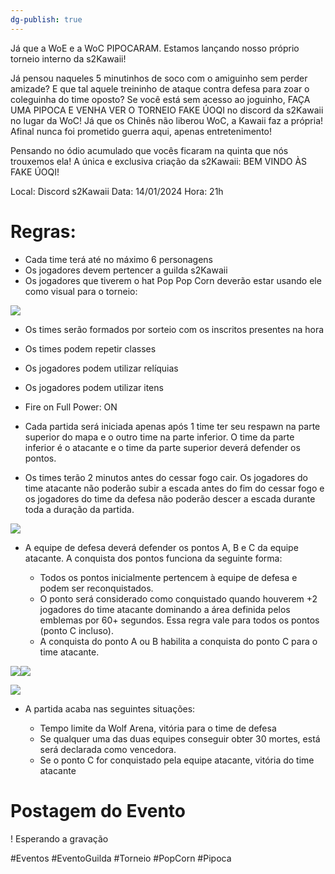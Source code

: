 ```yaml
---
dg-publish: true
---
```

Já que a WoE e a WoC PIPOCARAM. Estamos lançando nosso próprio torneio interno da s2Kawaii!

Já pensou naqueles 5 minutinhos de soco com o amiguinho sem perder amizade?
E que tal aquele treininho de ataque contra defesa para zoar o coleguinha do time oposto?
Se você está sem acesso ao joguinho, FAÇA UMA PIPOCA E VENHA VER O TORNEIO FAKE ÚOQI no discord da s2Kawaii no lugar da WoC!
Já que os Chinês não liberou WoC, a Kawaii faz a própria! Afinal nunca foi prometido guerra aqui, apenas entretenimento!

Pensando no ódio acumulado que vocês ficaram na quinta que nós trouxemos ela! A única e exclusiva criação da s2Kawaii: BEM VINDO ÀS FAKE ÚOQI!

Local: Discord s2Kawaii
Data: 14/01/2024
Hora: 21h

<h1>Regras:</h1>

- Cada time terá até no máximo 6 personagens 
- Os jogadores devem pertencer a guilda s2Kawaii
- Os jogadores que tiverem o hat Pop Pop Corn deverão estar usando ele como visual para o torneio:
    

![](https://lh7-us.googleusercontent.com/CFo1LJzLcwbeBZxp-18D36okjYvXZWldlqshMDkoWPh6bnhUOyC6X-DR1JS4BjQhRaXURAKeNFJWkcN0FZ9lhW7s_lxqS0RJT3Q2YybExDlad5vbj4nt3anPImSQgr7zzjqx7Id9U04DkLiIVKCDwik)


- Os times serão formados por sorteio com os inscritos presentes na hora
- Os times podem repetir classes
- Os jogadores podem utilizar relíquias
- Os jogadores podem utilizar itens
- Fire on Full Power: ON

- Cada partida será iniciada apenas após 1 time ter seu respawn na parte superior do mapa e o outro time na parte inferior. O time da parte inferior é o atacante e o time da parte superior deverá defender os pontos.

- Os times terão 2 minutos antes do cessar fogo cair. Os jogadores do time atacante não poderão subir a escada antes do fim do cessar fogo e os jogadores do time da defesa não poderão descer a escada durante toda a duração da partida.

![](https://lh7-us.googleusercontent.com/67g64pImDcWPVsiCu6rpp0g5qR_nTMBrwmfxgp6MFoV9_nkmVvAMJ5sfZCWiT8uBZ4EyzgoFG4XPVeGZjHFJJ0tMJj93zrsu_xK7PDaJhgPo71VOVIQQJoco-rVPGTjG7nEpURIawHj35IkS_RM8i4M)


- A equipe de defesa deverá defender os pontos A, B e C da equipe atacante. A conquista dos pontos funciona da seguinte forma:

	- Todos os pontos inicialmente pertencem à equipe de defesa e podem ser reconquistados.
	- O ponto será considerado como conquistado quando houverem +2 jogadores do time atacante dominando a área definida pelos emblemas por 60+ segundos. Essa regra vale para todos os pontos (ponto C incluso).  
	- A conquista do ponto A ou B habilita a conquista do ponto C para o time atacante.
    
![](https://lh7-us.googleusercontent.com/pf4ahbFJgkstjvNUIaXM-Xhl-n4Cr4V58uXQmo19it7Gidy9mwc2Q4nQPoTam_QMdCFWPlmb79OZ_D_JfT0OdhoUP47EmwMoimMzRC2TAyFklVjjt8FSgH1guIig7MpB5_wOQVRiP9C1XZfhpwPgiG8)![](https://lh7-us.googleusercontent.com/uoTHtmBO49anO-bLRSn9O-ns1uFPkr_eaJuYehZwgzDkg5ZFYpJvq0XUIHckbsgzl4xjx5CQyeMEqLydfcDpN9_sG_lbsT4ZpszuoUeauHOJeo33P6xhfPhxCC_0kdXBMoArDHGz5WBuBv3_3si6TIw)

![](https://lh7-us.googleusercontent.com/kiWCWWWWgm2AF0HCsf3CugrK5x6byIwSS1EiGukLr0-6UC-cXfYaPRVWzQVvhJgi6QRPcMrD6Cu1MbF2TC3eEkBXYbs5GfiigQzuTMJZgGYzK9cHFyYkY8P1swiDMnK4-QBnd-XA7jr8cex2p9F6RaM)

  
- A partida acaba nas seguintes situações:

	- Tempo limite da Wolf Arena, vitória para o time de defesa
	- Se qualquer uma das duas equipes conseguir obter 30 mortes, está será declarada como vencedora.
	- Se o ponto C for conquistado pela equipe atacante, vitória do time atacante

# Postagem do Evento
! Esperando a gravação

#Eventos #EventoGuilda #Torneio #PopCorn #Pipoca